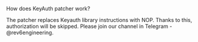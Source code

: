 How does KeyAuth patcher work? 

The patcher replaces Keyauth library instructions with NOP.
Thanks to this, authorization will be skipped. 
Please join our channel in Telegram - @rev6engineering.
